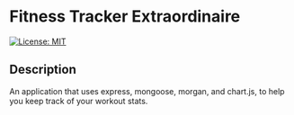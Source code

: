 # Fitness Tracker Extraordinaire

[![License: MIT](https://img.shields.io/badge/License-MIT-yellow.svg)](https://opensource.org/licenses/MIT)

## Description
An application that uses express, mongoose, morgan, and chart.js, to help you keep track of your workout stats.